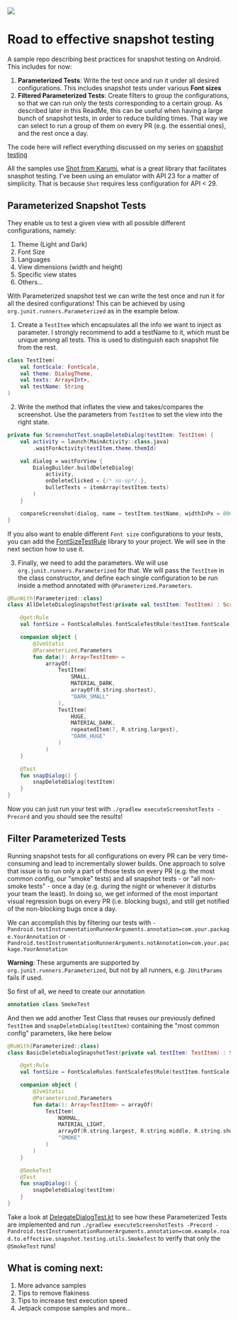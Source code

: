 <a href="https://androidweekly.net/issues/issue-479">
<img src="https://androidweekly.net/issues/issue-479/badge">
</a>

# Road to effective snapshot testing </br>
A sample repo describing best practices for snapshot testing on Android. This includes for now:
1. **Parameterized Tests**: Write the test once and run it under all desired configurations. This includes snapshot tests under various **Font sizes**
2. **Filtered Parameterized Tests**: Create filters to group the configurations, so that we can run only the tests corresponding to a certain group. As described later in this ReadMe, this can be useful when having a large bunch of snapshot tests, in order to reduce building times. That way we can select to run a group of them on every PR (e.g. the essential ones), and the rest once a day.

The code here will reflect everything discussed on my series on [snapshot testing](https://sergiosastre.hashnode.dev/an-introduction-to-snapshot-testing-on-android-in-2021)

All the samples use [Shot from Karumi](https://github.com/Karumi/Shot), what is a great library that facilitates
snasphot testing.
I've been using an emulator with API 23 for a matter of simplicity. That is because `Shot` requires less
configuration for API < 29.

## Parameterized Snapshot Tests
They enable us to test a given view with all possible different configurations, namely:
  1. Theme (Light and Dark)
  2. Font Size
  3. Languages
  4. View dimensions (width and height)
  5. Specific view states
  6. Others...

With Parameterized snapshot test we can write the test once and run it for all the desired configurations!
This can be achieved by using `org.junit.runners.Parameterized` as in the example below.

1. Create a `TestItem` which encapsulates all the info we want to inject as parameter. I strongly
recommend to add a testName to it, which must be unique among all tests. This is used to distinguish
each snapshot file from the rest.
```kotlin
class TestItem(
    val fontScale: FontScale,
    val theme: DialogTheme,
    val texts: Array<Int>,
    val testName: String
)
```

2. Write the method that inflates the view and takes/compares the screenshot. Use the parameters from
`TestItem` to set the view into the right state.
```kotlin
private fun ScreenshotTest.snapDeleteDialog(testItem: TestItem) {
    val activity = launch(MainActivity::class.java)
        .waitForActivity(testItem.theme.themId)

    val dialog = waitForView {
        DialogBuilder.buildDeleteDialog(
            activity,
            onDeleteClicked = {/* no-op*/ },
            bulletTexts = itemArray(testItem.texts)
        )
    }

    compareScreenshot(dialog, name = testItem.testName, widthInPx = 800)
}
```
If you also want to enable different `Font size` configurations to your tests, you can add the
[FontSizeTestRule](https://github.com/sergio-sastre/FontSizeTestRule) library to your project. We will
see in the next section how to use it.

3. Finally, we need to add the parameters. We will use `org.junit.runners.Parameterized` for that.
We will pass the `TestItem` in the class constructor, and define each single configuration to be run
inside a method annotated with `@Parameterized.Parameters`.

```kotlin
@RunWith(Parameterized::class)
class AllDeleteDialogSnapshotTest(private val testItem: TestItem) : ScreenshotTest {

    @get:Rule
    val fontSize = FontScaleRules.fontScaleTestRule(testItem.fontScale)

    companion object {
        @JvmStatic
        @Parameterized.Parameters
        fun data(): Array<TestItem> =
            arrayOf(
                TestItem(
                    SMALL,
                    MATERIAL_DARK,
                    arrayOf(R.string.shortest),
                    "DARK_SMALL"
                ),
                TestItem(
                    HUGE,
                    MATERIAL_DARK,
                    repeatedItem(7, R.string.largest),
                    "DARK_HUGE"
                )
            )
    }

    @Test
    fun snapDialog() {
        snapDeleteDialog(testItem)
    }
}

```
Now you can just run your test with `./gradlew executeScreenshotTests -Precord` and you should see the
results!

## Filter Parameterized Tests
Running snapshot tests for all configurations on every PR can be very time-consuming and lead to
incrementally slower builds. One approach to solve that issue is to run only a part of those tests
on every PR (e.g. the most common config, our "smoke" tests) and all snapshot tests - or "all non-smoke
tests" - once a day (e.g. during the night or whenever it disturbs your team the least).
In doing so, we get informed of the most important visual regression bugs on every PR (i.e. blocking bugs),
and still get notified of the non-blocking bugs once a day.

We can accomplish this by filtering our tests with
`-Pandroid.testInstrumentationRunnerArguments.annotation=com.your.package.YourAnnotation`
or
`-Pandroid.testInstrumentationRunnerArguments.notAnnotation=com.your.package.YourAnnotation`

**Warning**: These arguments are supported by `org.junit.runners.Parameterized`, but not by all runners,
e.g. `JUnitParams` fails if used.

So first of all, we need to create our annotation
```kotlin
annotation class SmokeTest
```

And then we add another Test Class that reuses our previously defined `TestItem` and `snapDeleteDialog(testItem)`
containing the "most common config" parameters, like here below
```kotlin
@RuWith(Parameterized::class)
class BasicDeleteDialogSnapshotTest(private val testItem: TestItem) : ScreenshotTest {

    @get:Rule
    val fontSize = FontScaleRules.fontScaleTestRule(testItem.fontScale)

    companion object {
        @JvmStatic
        @Parameterized.Parameters
        fun data(): Array<TestItem> = arrayOf(
            TestItem(
                NORMAL,
                MATERIAL_LIGHT,
                arrayOf(R.string.largest, R.string.middle, R.string.shortest),
                "SMOKE"
            )
        )
    }

    @SmokeTest
    @Test
    fun snapDialog() {
        snapDeleteDialog(testItem)
    }
}
```

Take a look at [DelegateDialogTest.kt](https://github.com/sergio-sastre/RoadToEffectiveSnapshotTesting/blob/master/app/src/androidTest/java/com/example/road/to/effective/snapshot/testing/parameterized/DeleteDialogTest.kt) to see how these Parameterized Tests are implemented and run
`./gradlew executeScreenshotTests -Precord -Pandroid.testInstrumentationRunnerArguments.annotation=com.example.road.to.effective.snapshot.testing.utils.SmokeTest`
to verify that only the `@SmokeTest` runs!

## What is coming next:
1. More advance samples
2. Tips to remove flakiness
3. Tips to increase test execution speed
4. Jetpack compose samples
and more...


